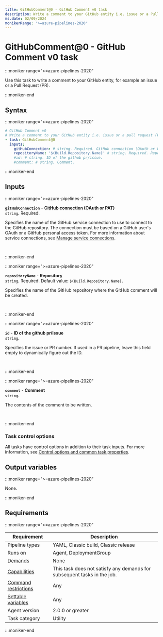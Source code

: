 ```yaml
---
title: GitHubComment@0 - GitHub Comment v0 task
description: Write a comment to your GitHub entity i.e. issue or a Pull Request (PR).
ms.date: 02/09/2024
monikerRange: ">=azure-pipelines-2020"
---
```


# GitHubComment@0 - GitHub Comment v0 task

<!-- :::description::: -->
:::moniker range=">=azure-pipelines-2020"

<!-- :::editable-content name="description"::: -->
Use this task to write a comment to your GitHub entity, for example an issue or a Pull Request (PR).
<!-- :::editable-content-end::: -->

:::moniker-end
<!-- :::description-end::: -->

<!-- :::syntax::: -->
## Syntax

:::moniker range=">=azure-pipelines-2020"

```yaml
# GitHub Comment v0
# Write a comment to your GitHub entity i.e. issue or a pull request (PR).
- task: GitHubComment@0
  inputs:
    gitHubConnection: # string. Required. GitHub connection (OAuth or PAT). 
    repositoryName: '$(Build.Repository.Name)' # string. Required. Repository. Default: $(Build.Repository.Name).
    #id: # string. ID of the github pr/issue. 
    #comment: # string. Comment.
```

:::moniker-end
<!-- :::syntax-end::: -->

<!-- :::inputs::: -->
## Inputs

<!-- :::item name="gitHubConnection"::: -->
:::moniker range=">=azure-pipelines-2020"

**`gitHubConnection`** - **GitHub connection (OAuth or PAT)**<br>
`string`. Required.<br>
<!-- :::editable-content name="helpMarkDown"::: -->
Specifies the name of the GitHub service connection to use to connect to the GitHub repository. The connection must be based on a GitHub user's OAuth or a GitHub personal access token. For more information about service connections, see [Manage service connections](https://aka.ms/AA3am5s).
<!-- :::editable-content-end::: -->
<br>

:::moniker-end
<!-- :::item-end::: -->
<!-- :::item name="repositoryName"::: -->
:::moniker range=">=azure-pipelines-2020"

**`repositoryName`** - **Repository**<br>
`string`. Required. Default value: `$(Build.Repository.Name)`.<br>
<!-- :::editable-content name="helpMarkDown"::: -->
Specifies the name of the GitHub repository where the GitHub comment will be created.
<!-- :::editable-content-end::: -->
<br>

:::moniker-end
<!-- :::item-end::: -->
<!-- :::item name="id"::: -->
:::moniker range=">=azure-pipelines-2020"

**`id`** - **ID of the github pr/issue**<br>
`string`.<br>
<!-- :::editable-content name="helpMarkDown"::: -->
Specifies the issue or PR number. If used in a PR pipeline, leave this field empty to dynamically figure out the ID.
<!-- :::editable-content-end::: -->
<br>

:::moniker-end
<!-- :::item-end::: -->
<!-- :::item name="comment"::: -->
:::moniker range=">=azure-pipelines-2020"

**`comment`** - **Comment**<br>
`string`.<br>
<!-- :::editable-content name="helpMarkDown"::: -->
The contents of the comment to be written.
<!-- :::editable-content-end::: -->
<br>

:::moniker-end
<!-- :::item-end::: -->

### Task control options

All tasks have control options in addition to their task inputs. For more information, see [Control options and common task properties](/azure/devops/pipelines/yaml-schema/steps-task#common-task-properties).
<!-- :::inputs-end::: -->

<!-- :::outputVariables::: -->
## Output variables

:::moniker range=">=azure-pipelines-2020"

None.

:::moniker-end
<!-- :::outputVariables-end::: -->

<!-- :::remarks::: -->
<!-- :::editable-content name="remarks"::: -->
<!-- :::editable-content-end::: -->
<!-- :::remarks-end::: -->

<!-- :::examples::: -->
<!-- :::editable-content name="examples"::: -->
<!-- :::editable-content-end::: -->
<!-- :::examples-end::: -->

<!-- :::properties::: -->
## Requirements

:::moniker range=">=azure-pipelines-2020"

| Requirement | Description |
|-------------|-------------|
| Pipeline types | YAML, Classic build, Classic release |
| Runs on | Agent, DeploymentGroup |
| [Demands](/azure/devops/pipelines/process/demands) | None |
| [Capabilities](/azure/devops/pipelines/agents/agents#capabilities) | This task does not satisfy any demands for subsequent tasks in the job. |
| [Command restrictions](/azure/devops/pipelines/security/templates#agent-logging-command-restrictions) | Any |
| [Settable variables](/azure/devops/pipelines/security/templates#agent-logging-command-restrictions) | Any |
| Agent version |  2.0.0 or greater |
| Task category | Utility |

:::moniker-end
<!-- :::properties-end::: -->

<!-- :::see-also::: -->
<!-- :::editable-content name="seeAlso"::: -->
<!-- :::editable-content-end::: -->
<!-- :::see-also-end::: -->
